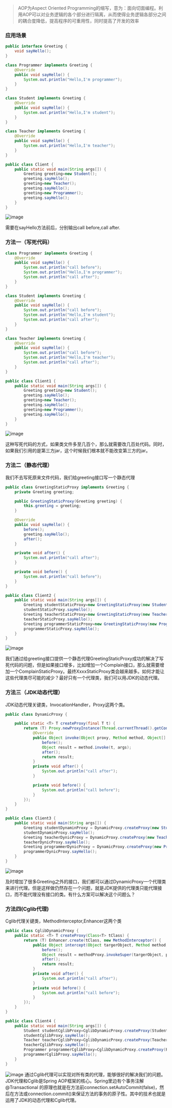 > AOP为Aspect Oriented Programming的缩写，意为：面向切面编程。利用AOP可以对业务逻辑的各个部分进行隔离，从而使得业务逻辑各部分之间的耦合度降低，提高程序的可重用性，同时提高了开发的效率

### 应用场景

```java 
public interface Greeting {
    void sayHello();
}
```


```java
class Programmer implements Greeting {
    @Override
    public void sayHello() {
        System.out.println("Hello,I'm programmer");
    }
}
```

```java
class Student implements Greeting {
    @Override
    public void sayHello() {
        System.out.println("Hello,I'm student");
    }
}
```

```java
class Teacher implements Greeting {
    @Override
    public void sayHello() {
        System.out.println("Hello,I'm teacher");
    }
}
```

```java
public class Client {
    public static void main(String args[]) {
        Greeting greeting=new Student();
        greeting.sayHello();
        greeting=new Teacher();
        greeting.sayHello();
        greeting=new Programmer();
        greeting.sayHello();
    }
}
```
![image](https://imgchr.com/i/ebIptA)



需要在sayHello方法前后，分别输出call before,call after.

### 方法一（写死代码）
```java
class Programmer implements Greeting {
    @Override
    public void sayHello() {
        System.out.println("call before");
        System.out.println("Hello,I'm programmer");
        System.out.println("call after");
    }
}
```

```java
class Student implements Greeting {
    @Override
    public void sayHello() {
        System.out.println("call before");
        System.out.println("Hello,I'm student");
        System.out.println("call after");
    }
}
```

```java
class Teacher implements Greeting {
    @Override
    public void sayHello() {
        System.out.println("call before");
        System.out.println("Hello,I'm teacher");
        System.out.println("call after");
    }
}
```

```java
public class Client1 {
    public static void main(String args[]) {
        Greeting greeting=new Student();
        greeting.sayHello();
        greeting=new Teacher();
        greeting.sayHello();
        greeting=new Programmer();
        greeting.sayHello();
    }
}
```
![image](https://imgchr.com/i/ebIptA)

这种写死代码的方式，如果类文件多至几百个，那么就需要改几百处代码。同时，如果我们引用的是第三方jar，这个时候我们根本就不能改变第三方的jar。


### 方法二（静态代理）
我们不去写死原来文件代码，我们给greeting接口写一个静态代理

```java
public class GreetingStaticProxy implements Greeting {
    private Greeting greeting;

    public GreetingStaticProxy(Greeting greeting) {
        this.greeting = greeting;
    }

    @Override
    public void sayHello() {
        before();
        greeting.sayHello();
        after();
    }

    private void after() {
        System.out.println("call after");
    }

    private void before() {
        System.out.println("call before");
    }
}
```


```java
public class Client2 {
    public static void main(String args[]) {
        Greeting studentStaticProxy=new GreetingStaticProxy(new Student());
        studentStaticProxy.sayHello();
        Greeting teacherStaticProxy=new GreetingStaticProxy(new Teacher());
        teacherStaticProxy.sayHello();
        Greeting programmerStaticProxy=new GreetingStaticProxy(new Programmer());
        programmerStaticProxy.sayHello();
    }
}
```
![image](https://imgchr.com/i/ebIPpt)

我们通过给greeting接口提供一个静态代理GreetingStaticProxy成功的解决了写死代码的问题，但是如果接口增多，比如增加一个Complain接口，那么就需要增加一个ComplainStaticProxy。最终XxxxStaticProxy类会越来越多。如何才能让这些代理类尽可能的减少？最好只有一个代理类，我们可以用JDK的动态代理。

### 方法三（JDK动态代理）
JDK动态代理关键类，InvocationHandler，Proxy这两个类。

```java
public class DynamicProxy {

    public static <T> T createProxy(final T t) {
        return (T) Proxy.newProxyInstance(Thread.currentThread().getContextClassLoader(), t.getClass().getInterfaces(), new InvocationHandler() {
            @Override
            public Object invoke(Object proxy, Method method, Object[] args) throws Throwable {
                before();
                Object result = method.invoke(t, args);
                after();
                return result;
            }
            private void after() {
                System.out.println("call after");
            }

            private void before() {
                System.out.println("call before");
            }
        });
    }
}

```


```java
public class Client3 {
    public static void main(String args[]) {
        Greeting studentDynaminProxy = DynamicProxy.createProxy(new Student());
        studentDynaminProxy.sayHello();
        Greeting teacherDynicProxy = DynamicProxy.createProxy(new Teacher());
        teacherDynicProxy.sayHello();
        Greeting programmerDynicProxy = DynamicProxy.createProxy(new Programmer());
        programmerDynicProxy.sayHello();
    }
}
```
![image](https://imgchr.com/i/ebIi1P)

及时增加了很多Greeting之外的接口，我们都可以通过DynamicProxy一个代理类来进行代理。但是这样做仍然存在一个问题，就是JDK提供的代理类只能代理接口，而不能代理没有接口的类。有什么方案可以解决这个问题么？

### 方法四(Cglib代理)
Cglib代理关键类，MethodInterceptor,Enhancer这两个类
```java
public class CglibDynamicProxy {
    public static <T> T createProxy(Class<T> tClass) {
        return (T) Enhancer.create(tClass, new MethodInterceptor() {
            public Object intercept(Object targerObject, Method method, Object[] params, MethodProxy methodProxy) throws Throwable {
                before();
                Object result = methodProxy.invokeSuper(targerObject, params);
                after();
                return result;
            }
            private void after() {
                System.out.println("call after");
            }
            private void before() {
                System.out.println("call before");
            }
        });
    }
}
```

```java
public class Client4 {
    public static void main(String args[]) {
        Student studentCglibProxy=CglibDynamicProxy.createProxy(Student.class);
        studentCglibProxy.sayHello();
        Teacher teacherCglibProxy=CglibDynamicProxy.createProxy(Teacher.class);
        teacherCglibProxy.sayHello();
        Programmer programmerCglibProxy=CglibDynamicProxy.createProxy(Programmer.class);
        programmerCglibProxy.sayHello();
    }
}
```
![image](https://imgchr.com/i/ebTyYd)
通过Cglib代理可以实现对所有类的代理，能够很好的解决我们的问题。JDK代理和Cglib是Spring AOP框架的核心。Spring里边有个事务注解@Transactional 的原理也就是在方法前connection.setAutoCommit(false)，然后在方法或connection.commit()来保证方法的事务的原子性。其中的技术也就是运用了JDK的动态代理和Cglib代理。


